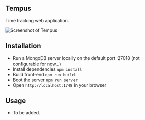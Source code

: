 ## Tempus

Time tracking web application.

![Screenshot of Tempus](https://www.maartenbode.nl/tempus/screenshot.png?v=2)

## Installation

- Run a MongoDB server locally on the default port :27018 (not configurable for now...)
- Install dependencies `npm install`
- Build front-end `npm run build`
- Boot the server `npm run server`
- Open `http://localhost:1748` in your browser

## Usage

- To be added.
